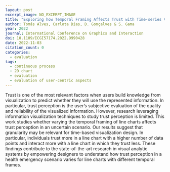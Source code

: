 ```yaml
---
layout: post
excerpt_image: NO_EXCERPT_IMAGE
title: "Exploring how Temporal Framing Affects Trust with Time-series Visualizations"
author: Tomás Alves, Carlota Dias, D. Gonçalves & S. Gama
year: 2022
journal: International Conference on Graphics and Interaction
doi: 10.1109/ICGI57174.2022.9990428
date: 2022-11-03
citation_count: 0
categories:
  - evaluation
tags:
  - continuous process
  - 2D chart
  - evaluation
  - evaluation of user-centric aspects
---
```

Trust is one of the most relevant factors when users build knowledge from visualization to predict whether they will use the represented information. In particular, trust perception is the user’s subjective evaluation of the quality and reliability of the visualized information. However, research leveraging information visualization techniques to study trust perception is limited. This work studies whether varying the temporal framing of line charts affects trust perception in an uncertain scenario. Our results suggest that granularity may be relevant for time-based visualization design. In particular, individuals trust more in a line chart with a higher number of data points and interact more with a line chart in which they trust less. These findings contribute to the state-of-the-art research in visual analytic systems by empowering designers to understand how trust perception in a health emergency scenario varies for line charts with different temporal frames.
